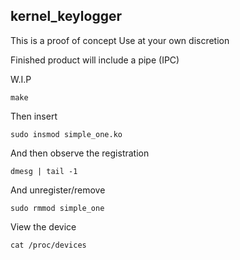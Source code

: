 kernel_keylogger
---------

This is a proof of concept
Use at your own discretion

Finished product will include a pipe (IPC) 

W.I.P

```
make
```

Then insert

```
sudo insmod simple_one.ko
```

And then observe the registration

```
dmesg | tail -1
```

And unregister/remove

```
sudo rmmod simple_one
```

View the device 
```
cat /proc/devices
```
